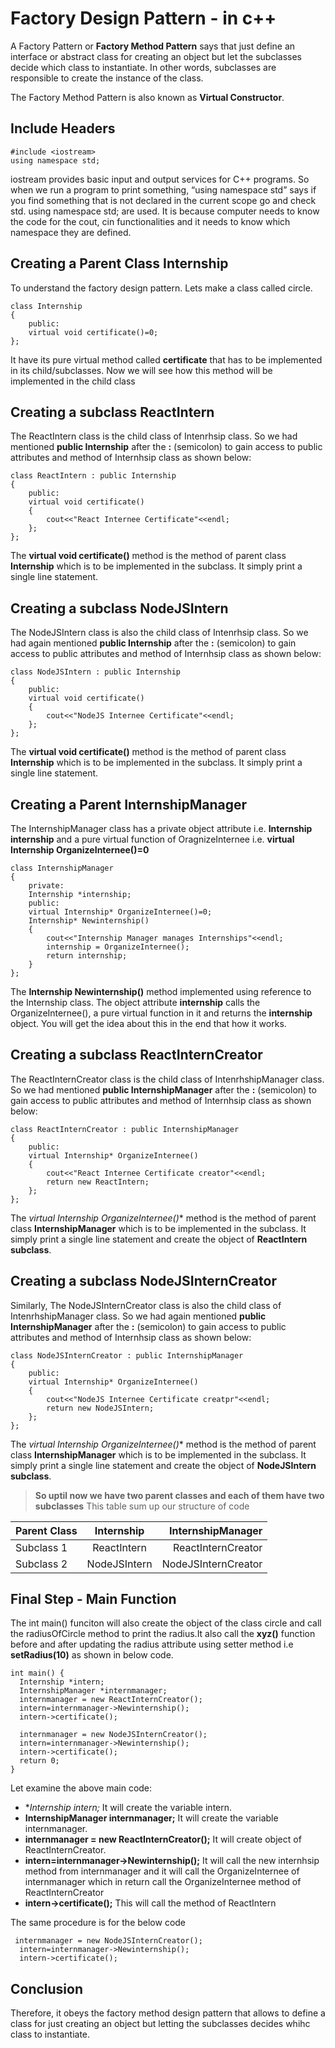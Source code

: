 # Factory Design Pattern - in c++
A Factory Pattern or **Factory Method Pattern** says that just define an interface or abstract class for creating an object but let the subclasses decide which class to instantiate. In other words, subclasses are responsible to create the instance of the class.

The Factory Method Pattern is also known as **Virtual Constructor**.

## Include Headers

```
#include <iostream>
using namespace std;
```
 iostream provides basic input and output services for C++ programs. So when we run a program to print something, “using namespace std” says if you find something that is not declared in the current scope go and check std. using namespace std; are used. It is because computer needs to know the code for the cout, cin functionalities and it needs to know which namespace they are defined.

## Creating a Parent Class Internship

 To understand the factory design pattern. Lets make a class called circle.

```
class Internship
{
    public:
    virtual void certificate()=0;
};
```
It have its pure virtual method called **certificate** that has to be implemented in its child/subclasses.
Now we will see how this method will be implemented in the child class

## Creating a subclass ReactIntern

The ReactIntern class is the child class of Intenrhsip class. So we had mentioned **public Internship** after the **:** (semicolon) to gain access to public attributes and method of Internhsip class as shown below:

```
class ReactIntern : public Internship
{
    public:
    virtual void certificate()
    {
        cout<<"React Internee Certificate"<<endl;
    };
};
```
The **virtual void certificate()** method is the method of parent class **Internship** which is to be implemented in the subclass. It simply print a single line statement.

## Creating a subclass NodeJSIntern

The NodeJSIntern class is also the child class of Intenrhsip class. So we had again mentioned **public Internship** after the **:** (semicolon) to gain access to public attributes and method of Internhsip class as shown below:

```
class NodeJSIntern : public Internship
{
    public:
    virtual void certificate()
    {
        cout<<"NodeJS Internee Certificate"<<endl;
    };
};
```
The **virtual void certificate()** method is the method of parent class **Internship** which is to be implemented in the subclass. It simply print a single line statement.

## Creating a Parent InternshipManager

The InternshipManager class has a private object attribute i.e. **Internship internship** and a pure virtual function of OragnizeInternee i.e. **virtual Internship OrganizeInternee()=0**
```
class InternshipManager
{
    private:
    Internship *internship;
    public:
    virtual Internship* OrganizeInternee()=0;
    Internship* Newinternship()
    {
        cout<<"Internship Manager manages Internships"<<endl;
        internship = OrganizeInternee();
        return internship;
    }
};
```
The **Internship Newinternship()** method implemented using reference to the Internship class. The object attribute **internship** calls the OrganizeInternee(), a pure virtual function in it and returns the **internship** object. You will get the idea about this in the end that how it works.

## Creating a subclass ReactInternCreator

The ReactInternCreator class is the child class of IntenrhshipManager class. So we had mentioned **public InternshipManager** after the **:** (semicolon) to gain access to public attributes and method of Internhsip class as shown below:

```
class ReactInternCreator : public InternshipManager
{
    public:
    virtual Internship* OrganizeInternee()
    {
        cout<<"React Internee Certificate creator"<<endl;
        return new ReactIntern;
    };
};
```
The **virtual Internship* OrganizeInternee()** method is the method of parent class **InternshipManager** which is to be implemented in the subclass. It simply print a single line statement and create the object of **ReactIntern subclass**.

## Creating a subclass NodeJSInternCreator

Similarly, The NodeJSInternCreator class is also the child class of IntenrhshipManager class. So we had again mentioned **public InternshipManager** after the **:** (semicolon) to gain access to public attributes and method of Internhsip class as shown below:

```
class NodeJSInternCreator : public InternshipManager
{
    public:
    virtual Internship* OrganizeInternee()
    {
        cout<<"NodeJS Internee Certificate creatpr"<<endl;
        return new NodeJSIntern;
    };
};
```
The **virtual Internship* OrganizeInternee()** method is the method of parent class **InternshipManager** which is to be implemented in the subclass. It simply print a single line statement and create the object of **NodeJSIntern subclass**.

> **So uptil now we have two parent classes and each of them have two subclasses**
> This table sum up our structure of code

| Parent Class       | Internship           | InternshipManager  |
| -------------      |:--------------------:| ------------------:|
| Subclass 1         | ReactIntern          | ReactInternCreator |
| Subclass 2         | NodeJSIntern         | NodeJSInternCreator |

## Final Step - Main Function

The int main() funciton will also create the object of the class circle and call the radiusOfCircle method to print the radius.It also call the **xyz()** function before and after updating the radius attribute using setter method i.e **setRadius(10)** as shown in below code.

```
int main() {
  Internship *intern;
  InternshipManager *internmanager; 
  internmanager = new ReactInternCreator();
  intern=internmanager->Newinternship();
  intern->certificate();
  
  internmanager = new NodeJSInternCreator();
  intern=internmanager->Newinternship();
  intern->certificate();
  return 0;
}
```
Let examine the above main code:

* **Internship *intern;** It will create the variable intern.
* **InternshipManager internmanager;** It will create the variable internmanager.
* **internmanager = new ReactInternCreator();** It will create object of ReactInternCreator.
* **intern=internmanager->Newinternship();**  It will call the new internhsip method from internmanager and it will call the OrganizeInternee of internmanager which in return call the OrganizeInternee method of ReactInternCreator
* **intern->certificate();** This will call the method of ReactIntern

The same procedure is for the below code 
```
 internmanager = new NodeJSInternCreator();
  intern=internmanager->Newinternship();
  intern->certificate();
```
  
## Conclusion

Therefore, it obeys the factory method design pattern that allows to define a class for just creating an object but letting the subclasses decides whihc class to instantiate.


